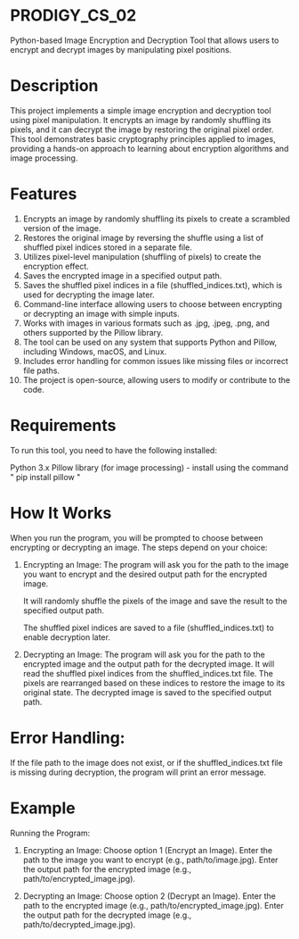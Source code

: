 # PRODIGY_CS_02
Python-based Image Encryption and Decryption Tool that allows users to encrypt and decrypt images by manipulating pixel positions.

# Description
This project implements a simple image encryption and decryption tool using pixel manipulation. It encrypts an image by randomly shuffling its pixels, and it can decrypt the image by restoring the original pixel order. This tool demonstrates basic cryptography principles applied to images, providing a hands-on approach to learning about encryption algorithms and image processing.

# Features
1. Encrypts an image by randomly shuffling its pixels to create a scrambled version of the image.
2. Restores the original image by reversing the shuffle using a list of shuffled pixel indices stored in a separate file.
3. Utilizes pixel-level manipulation (shuffling of pixels) to create the encryption effect.
4. Saves the encrypted image in a specified output path.
5. Saves the shuffled pixel indices in a file (shuffled_indices.txt), which is used for decrypting the image later.
6. Command-line interface allowing users to choose between encrypting or decrypting an image with simple inputs.
7. Works with images in various formats such as .jpg, .jpeg, .png, and others supported by the Pillow library.
8. The tool can be used on any system that supports Python and Pillow, including Windows, macOS, and Linux.
9. Includes error handling for common issues like missing files or incorrect file paths.
10. The project is open-source, allowing users to modify or contribute to the code.

# Requirements
To run this tool, you need to have the following installed:

Python 3.x
Pillow library (for image processing) - install using the command " pip install pillow "

# How It Works
When you run the program, you will be prompted to choose between encrypting or decrypting an image. The steps depend on your choice:

1. Encrypting an Image:
    The program will ask you for the path to the image you want to encrypt and the desired output path for the encrypted image.

    It will randomly shuffle the pixels of the image and save the result to the specified output path.

    The shuffled pixel indices are saved to a file (shuffled_indices.txt) to enable decryption later.

2. Decrypting an Image:
    The program will ask you for the path to the encrypted image and the output path for the decrypted image.
    It will read the shuffled pixel indices from the shuffled_indices.txt file.
    The pixels are rearranged based on these indices to restore the image to its original state.
    The decrypted image is saved to the specified output path.

# Error Handling:

If the file path to the image does not exist, or if the shuffled_indices.txt file is missing during decryption, the program will print an error message.

# Example
Running the Program:

1. Encrypting an Image:
    Choose option 1 (Encrypt an Image).
    Enter the path to the image you want to encrypt (e.g., path/to/image.jpg).
    Enter the output path for the encrypted image (e.g., path/to/encrypted_image.jpg).

2. Decrypting an Image:
    Choose option 2 (Decrypt an Image).
    Enter the path to the encrypted image (e.g., path/to/encrypted_image.jpg).
    Enter the output path for the decrypted image (e.g., path/to/decrypted_image.jpg).


